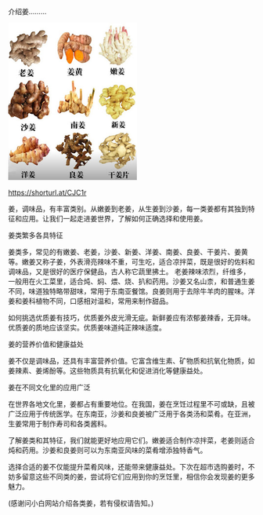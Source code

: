 介绍姜………


![介绍姜](https://github.com/ywangnccu/ywang/blob/main/images/GINGER.jpg)

https://shorturl.at/CJC1r

姜，调味品，有丰富类别。从嫩姜到老姜，从生姜到沙姜，每一类姜都有其独到特征和应用。让我们一起走进姜世界，了解如何正确选择和使用姜。

姜类繁多各具特征

姜类多，常见的有嫩姜、老姜，沙姜、新姜、洋姜、南姜、良姜、干姜片、姜黄等。嫩姜又称子姜，外表滑亮辣味不重，可生吃，适合凉拌菜，既是很好的佐料和调味品，又是很好的医疗保健品，古人称它蔬里拂土。
老姜辣味浓烈，纤维多，一般用在火工菜里，适合炖、焖、煨、烧、扒和药用。沙姜又名山柰，和普通生姜不同，味道独特略带甜味，常用于东南亚餐馆。良姜则用于去除牛羊肉的腥味。洋姜和姜科植物不同，口感相对温和，常用来制作甜品。

如何挑选优质姜有技巧，优质姜外皮光滑无疵。新鲜姜应有浓郁姜辣香，无异味。优质姜的质地应该坚实。优质姜味道纯正辣味适度。

姜的营养价值和健康益处

姜不仅是调味品，还具有丰富营养价值。它富含维生素、矿物质和抗氧化物质，如姜辣素、姜烯酚等。这些物质具有抗氧化和促进消化等健康益处。

姜在不同文化里的应用广泛

在世界各地文化里，姜都占有重要地位。在我国，姜在烹饪过程里不可或缺，且被广泛应用于传统医学。在东南亚，沙姜和良姜被广泛用于各类汤和菜肴。在亚洲，生姜常用于制作寿司和各类酱料。

了解姜类和其特征，我们就能更好地应用它们。嫩姜适合制作凉拌菜，老姜则适合炖和药用。沙姜和良姜则可以为东南亚风味的菜肴增添独特香气。

选择合适的姜不仅能提升菜肴风味，还能带来健康益处。下次在超市选购姜时，不妨多留意这些不同类的姜，尝试将它们应用到你的烹饪里，相信你会发现姜的更多魅力。


(感谢问小白网站介绍各类姜，若有侵权请告知。)
